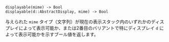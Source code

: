 ```
displayable(mime) -> Bool
displayable(d::AbstractDisplay, mime) -> Bool
```

与えられた `mime` タイプ（文字列）が現在の表示スタック内のいずれかのディスプレイによって表示可能か、または2番目のバリアントで特にディスプレイ `d` によって表示可能かを示すブール値を返します。
